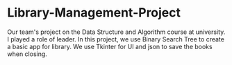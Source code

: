 # Library-Management-Project
Our team's project on the Data Structure and Algorithm course at university. I played a role of leader. In this project, we use Binary Search Tree to create a basic app for library. We use Tkinter for UI and json to save the books when closing.
